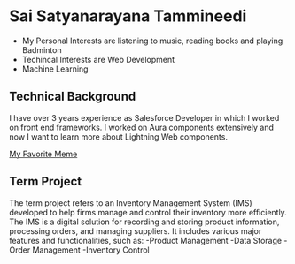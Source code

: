 # Sai Satyanarayana Tammineedi

  - My Personal Interests are listening to music, reading  books and 
playing Badminton
  - Techincal Interests are Web Development
  - Machine Learning
## Technical Background

 I have over 3 years experience as Salesforce Developer in which I worked 
on front end frameworks. I worked on Aura components extensively and now I 
want to learn more about Lightning Web components.

[My Favorite 
Meme](https://i.pinimg.com/736x/4a/17/de/4a17de2149fefbb2146110c3d3a41db0.jpg)

## Term Project
The term project refers to an Inventory Management System (IMS) developed to help firms manage and control their inventory more efficiently. The IMS is a digital solution for recording and storing product information, processing orders, and managing suppliers. It includes various major features and functionalities, such as:
-Product Management
-Data Storage
-Order Management
-Inventory Control
